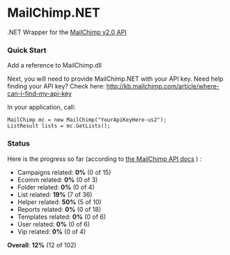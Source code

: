 MailChimp.NET
=============

.NET Wrapper for the [MailChimp v2.0 API](http://apidocs.mailchimp.com/api/2.0/)

### Quick Start

Add a reference to MailChimp.dll

Next, you will need to provide MailChimp.NET with your API key.  Need help finding your API key?  Check here: http://kb.mailchimp.com/article/where-can-i-find-my-api-key

In your application, call:

    MailChimp mc = new MailChimp("YourApiKeyHere-us2");
    ListResult lists = mc.GetLists();


### Status
Here is the progress so far (according to [the MailChimp API docs](http://apidocs.mailchimp.com/api/2.0/#method-sections) ) :

- Campaigns related: **0%** (0 of 15)
- Ecomm related: **0%** (0 of 3)
- Folder related: **0%** (0 of 4)
- List related: **19%** (7 of 36)
- Helper related: **50%** (5 of 10)
- Reports related: **0%** (0 of 18)
- Templates related: **0%** (0 of 6)
- User related: **0%** (0 of 6)
- Vip related: **0%** (0 of 4)

**Overall**: **12%** (12 of 102)
